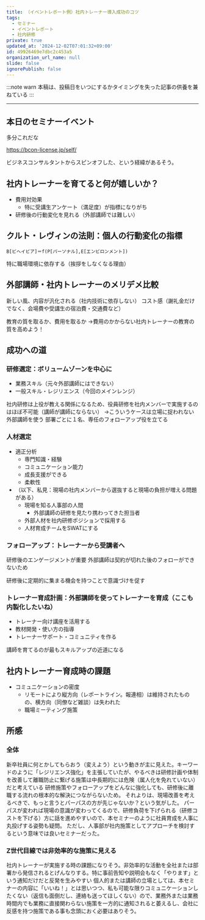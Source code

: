 ```yaml
---
title: （イベントレポート例）社内トレーナー導入成功のコツ
tags:
  - セミナー
  - イベントレポート
  - 社内研修
private: true
updated_at: '2024-12-02T07:01:32+09:00'
id: 49926469e7dbc2c453a5
organization_url_name: null
slide: false
ignorePublish: false
---
```

:::note warn
本稿は、投稿日をいつにするかタイミングを失った記事の供養を兼ねている
:::

---

## 本日のセミナーイベント

多分これだな

https://bcon-license.jp/self/

ビジネスコンサルタントからスピンオフした、という経緯があるそう。

## 社内トレーナーを育てると何が嬉しいか？
- 費用対効果
  - 特に受講生アンケート（満足度）が指標になりがち
- 研修後の行動変化を見れる（外部講師では難しい）

## クルト・レヴィンの法則：個人の行動変化の指標
`B[ビヘイビア]＝f(P[パーソナル],E[エンビロンメント])`

特に職場環境に依存する（挨拶をしなくなる理由）

## 外部講師・社内トレーナーのメリデメ比較
新しい風、内容が汎化される（社内技術に依存しない）
コスト感（謝礼金だけでなく、会場費や受講生の宿泊費・交通費など）

教育の質を取るか、費用を取るか
→費用のかからない社内トレーナーの教育の質を高めよう！

## 成功への道
### 研修選定：ボリュームゾーンを中心に
- 業務スキル（元々外部講師にはできない）
- 一般スキル・レジリエンス（今回のメインレンジ）

社内研修は上役が教える関係になるため、役員研修を社内メンバーで実施するのはほぼ不可能（講師が講師にならない）
→こういうケースは立場に捉われない外部講師を使う
部署ごとに１名、専任のフォローアップ役を立てる

### 人材選定
- 適正分析
  - 専門知識・経験
  - コミュニケーション能力
  - 成長支援ができる
  - 柔軟性
- （以下、私見：現場の社内メンバーから選抜すると現場の負担が増える問題がある）
  - 現場を知る人事部の人間
    - 外部講師の研修を見たり携わってきた担当者
  - 外部人材を社内研修ポジションで採用する
  - 人材育成チームをSWATにする

### フォローアップ：トレーナーから受講者へ
研修後のエンゲージメントが重要
外部講師は契約が切れた後のフォローができないため

研修後に定期的に集まる機会を持つことで意識づけを促す

### トレーナー育成計画：外部講師を使ってトレーナーを育成（ここも内製化したいね）
- トレーナー向け講座を活用する
- 教材開発・使い方の指導
- トレーナーサポート・コミュニティを作る

講師を育てるのが最もスキルアップの近道になる

## 社内トレーナー育成時の課題
- コミュニケーションの密度
  - リモートにより縦方向（レポートライン。報連相）は維持されたものの、横方向（同僚など雑談）は失われた
  - 職場ミーティング施策

## 所感
### 全体
新卒社員に何とかしてもらおう（変えよう）という動きが主に見えた。キーワードのように「レジリエンス強化」を主張していたが、やるべきは研修計画や体制を改善して離職防止に繋げる施策は中長期的には危険（属人化を免れていない）だと考えている
研修施策やフォローアップをどんなに強化しても、研修後に離職する流れの根本的な解決につながらないため。
それよりは、現場改善を考えるべきで、もっと言うとパーパスの方が先じゃないか？という気がした。
パーパスが変われば現場の意識が変わってくるので、研修負荷を下げられる（研修コストを下げる）方に話を進めやすいので、本セミナーのように社員育成を人事に丸投げする姿勢も疑問。
ただし、人事部が社内施策としてアプローチを検討するという意味では良いセミナーだった。

### Z世代目線では非効率的な施策に見える
社内トレーナーが実施する時の課題になりそう。非効率的な活動を全社または部署から発信されるとげんなりする。特に事前告知や説明会もなく「やります」という通知だけだと反発を生みやすい
個人的または講師の立場としては、本セミナーの内容に「いいね！」とは思いつつ、私も可能な限りコミュニケーションしたくない（返信も面倒だし、連絡も送ってほしくない）ので、業務外または業務時間内でも業務に直接関わらない施策を一方的に通知されると萎えるし、会社に反感を持つ施策である事も念頭におく必要はありそう。
